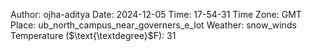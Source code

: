 Author: ojha-aditya
Date: 2024-12-05
Time: 17-54-31
Time Zone: GMT
Place: ub_north_campus_near_governers_e_lot
Weather: snow_winds
Temperature ($\text{\textdegree}$F): 31